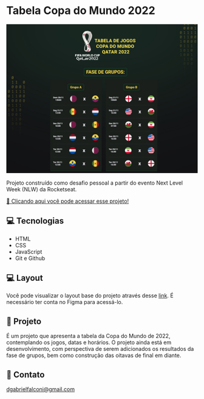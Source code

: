 # Tabela Copa do Mundo 2022

![preview](./assets/image/previewgithub.jpg)

Projeto construído como desafio pessoal a partir do evento Next Level Week (NLW) da Rocketseat.

[📎 Clicando aqui você pode acessar esse projeto!](https://bfalconi.github.io/nlw-copa-challenge)

## 💻 Tecnologias

- HTML
- CSS
- JavaScript
- Git e Github

## 💻 Layout

Você pode visualizar o layout base do projeto através desse [link](https://www.figma.com/file/HrIaQbqencptEBH7yqi5ft/Calend%C3%A1rio-de-Jogos-(Community)?node-id=0%3A1). É necessário ter conta no Figma para acessá-lo.

## 📝 Projeto

É um projeto que apresenta a tabela da Copa do Mundo de 2022, contemplando os jogos, datas e horários. O projeto ainda está em desenvolvimento, com perspectiva de serem adicionados os resultados da fase de grupos, bem como construção das oitavas de final em diante.

## 📩 Contato

dgabrielfalconi@gmail.com